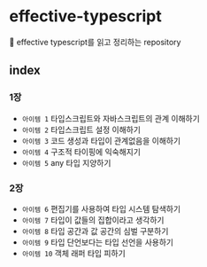 # effective-typescript

📖 effective typescript를 읽고 정리하는 repository

## index

### 1장

- `아이템 1` 타입스크립트와 자바스크립트의 관계 이해하기
- `아이템 2` 타입스크립트 설정 이해하기
- `아이템 3` 코드 생성과 타입이 관계없음을 이해하기
- `아이템 4` 구조적 타이핑에 익숙해지기
- `아이템 5` any 타입 지양하기

### 2장

- `아이템 6` 편집기를 사용하여 타입 시스템 탐색하기
- `아이템 7` 타입이 값들의 집합이라고 생각하기
- `아이템 8` 타입 공간과 값 공간의 심벌 구분하기
- `아이템 9` 타입 단언보다는 타입 선언을 사용하기
- `아이템 10` 객체 래퍼 타입 피하기
